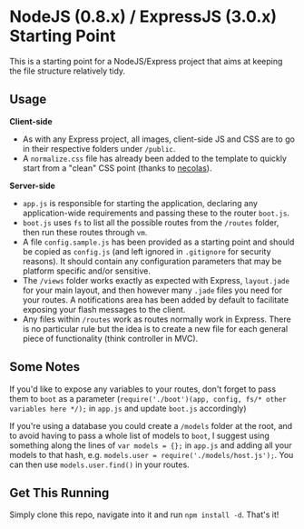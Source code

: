 NodeJS (0.8.x) / ExpressJS (3.0.x) Starting Point
====================================================

This is a starting point for a NodeJS/Express project that aims at keeping the file structure relatively tidy.

Usage
-----

**Client-side**

 - As with any Express project, all images, client-side JS and CSS are to go in their respective folders under ``/public``.
 - A ``normalize.css`` file has already been added to the template to quickly start from a "clean" CSS point (thanks to [necolas](https://github.com/necolas)).

**Server-side**

 - ``app.js`` is responsible for starting the application, declaring any application-wide requirements and passing these to the router ``boot.js``.
 - ``boot.js`` uses ``fs`` to list all the possible routes from the ``/routes`` folder, then run these routes through ``vm``.
 - A file ``config.sample.js`` has been provided as a starting point and should be copied as ``config.js`` (and left ignored in ``.gitignore`` for security reasons). It should contain any configuration parameters that may be platform specific and/or sensitive.
 - The ``/views`` folder works exactly as expected with Express, ``layout.jade`` for your main layout, and then however many ``.jade`` files you need for your routes. A notifications area has been added by default to facilitate exposing your flash messages to the client.
 - Any files within ``/routes`` work as routes normally work in Express. There is no particular rule but the idea is to create a new file for each general piece of functionality (think controller in MVC).

Some Notes
----------

If you'd like to expose any variables to your routes, don't forget to pass them to ``boot`` as a parameter (``require('./boot')(app, config, fs/* other variables here */);`` in ``app.js`` and update ``boot.js`` accordingly)

If you're using a database you could create a ``/models`` folder at the root, and to avoid having to pass a whole list of models to ``boot``, I suggest using something along the lines of ``var models = {};`` in ``app.js`` and adding all your models to that hash, e.g. ``models.user = require('./models/host.js');``. You can then use ``models.user.find()`` in your routes.

Get This Running
----------------

Simply clone this repo, navigate into it and run ``npm install -d``. That's it!